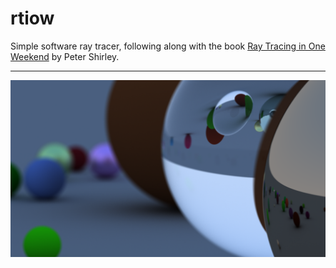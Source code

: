 # rtiow

Simple software ray tracer, following along with the book [Ray Tracing in One Weekend](https://raytracing.github.io/books/RayTracingInOneWeekend.html) by Peter Shirley.

---

![A render of the final scene](./render.png)